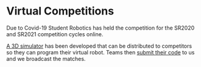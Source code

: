 # Virtual Competitions

Due to Covid-19 Student Robotics has held the competition for the SR2020 and SR2021 competition cycles online.

[A 3D simulator][simulator] has been developed that can be distributed to competitors so they can program their virtual robot. Teams then [submit their code][code_submitter] to us and we broadcast the matches.

[simulator]: https://github.com/srobo/competition-simulator
[code_submitter]: https://github.com/PeterJCLaw/code-submitter
